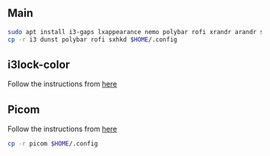 ## Main

```bash
sudo apt install i3-gaps lxappearance nemo polybar rofi xrandr arandr sxhkd xclip scrot
cp -r i3 dunst polybar rofi sxhkd $HOME/.config
```

## i3lock-color

Follow the instructions from [here](https://github.com/Raymo111/i3lock-color)

## Picom

Follow the instructions from [here](https://github.com/yshui/picom)

```bash
cp -r picom $HOME/.config
```
